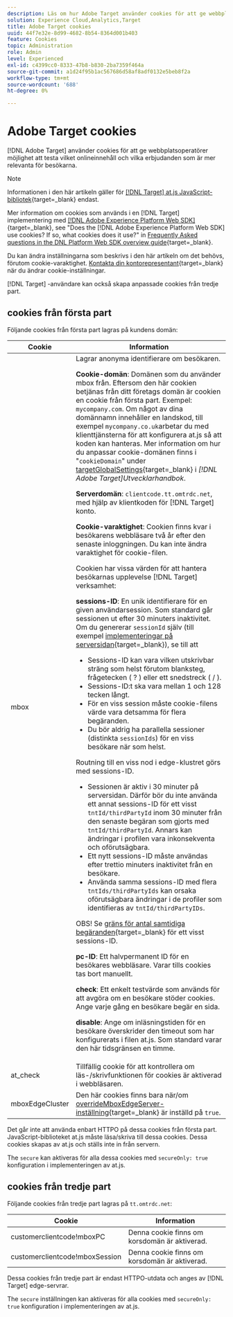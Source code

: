 ```yaml
---
description: Läs om hur Adobe Target använder cookies för att ge webbplatsoperatörer möjlighet att testa vilket onlineinnehåll och vilka erbjudanden som är mer relevanta för besökarna.
solution: Experience Cloud,Analytics,Target
title: Adobe Target cookies
uuid: 44f7e32e-8d99-4682-8b54-8364d001b403
feature: Cookies
topic: Administration
role: Admin
level: Experienced
exl-id: c4399cc0-8333-47b8-b830-2ba7359f464a
source-git-commit: a1d24f95b1ac567686d58af8adf0132e5beb8f2a
workflow-type: tm+mt
source-wordcount: '688'
ht-degree: 0%

---
```


# Adobe Target cookies

[!DNL Adobe Target] använder cookies för att ge webbplatsoperatörer möjlighet att testa vilket onlineinnehåll och vilka erbjudanden som är mer relevanta för besökarna.

>[!NOTE]
>
>Informationen i den här artikeln gäller för [[!DNL Target] at.js JavaScript-bibliotek](https://experienceleague.adobe.com/docs/target-dev/developer/client-side/at-js-implementation/functions-overview/targetglobalsettings.html){target=_blank} endast.
>
>Mer information om cookies som används i en [!DNL Target] implementering med [[!DNL Adobe Experience Platform Web SDK]](https://experienceleague.adobe.com/docs/experience-platform/edge/home.html){target=_blank}, see "Does the [!DNL Adobe Experience Platform Web SDK] use cookies? If so, what cookies does it use?" in [Frequently Asked questions in the DNL Platform Web SDK overview guide](https://experienceleague.adobe.com/docs/experience-platform/edge/web-sdk-faq.html){target=_blank}.
>
>Du kan ändra inställningarna som beskrivs i den här artikeln om det behövs, förutom cookie-varaktighet. [Kontakta din kontorepresentant](https://experienceleague.adobe.com/docs/target/using/cmp-resources-and-contact-information.html){target=_blank} när du ändrar cookie-inställningar.
>
>[!DNL Target] -användare kan också skapa anpassade cookies från tredje part.

## cookies från första part

Följande cookies från första part lagras på kundens domän:

| Cookie | Information |
| --- | --- |
| mbox | Lagrar anonyma identifierare om besökaren.<P>**Cookie-domän**: Domänen som du använder mbox från. Eftersom den här cookien betjänas från ditt företags domän är cookien en cookie från första part. Exempel: `mycompany.com`. Om något av dina domännamn innehåller en landskod, till exempel `mycompany.co.uk`arbetar du med klienttjänsterna för att konfigurera at.js så att koden kan hanteras. Mer information om hur du anpassar cookie-domänen finns i &quot;`cookieDomain`&quot; under [targetGlobalSettings](https://experienceleague.adobe.com/docs/target-dev/developer/client-side/at-js-implementation/functions-overview/targetglobalsettings.html){target=_blank} i *[!DNL Adobe Target]Utvecklarhandbok*.<P>**Serverdomän**: `clientcode.tt.omtrdc.net`, med hjälp av klientkoden för [!DNL Target] konto.<P>**Cookie-varaktighet**: Cookien finns kvar i besökarens webbläsare två år efter den senaste inloggningen. Du kan inte ändra varaktighet för cookie-filen.<P>Cookien har vissa värden för att hantera besökarnas upplevelse [!DNL Target] verksamhet:<P>**sessions-ID**: En unik identifierare för en given användarsession. Som standard går sessionen ut efter 30 minuters inaktivitet. Om du genererar `sessionId` själv (till exempel [implementeringar på serversidan](https://experienceleague.adobe.com/docs/target-dev/developer/server-side/server-side-overview.html){target=_blank}), se till att<ul><li>Sessions-ID kan vara vilken utskrivbar sträng som helst förutom blanksteg, frågetecken ( ? ) eller ett snedstreck ( / ).</li><li>Sessions-ID:t ska vara mellan 1 och 128 tecken långt.</li><li>För en viss session måste cookie-filens värde vara detsamma för flera begäranden.</li><li>Du bör aldrig ha parallella sessioner (distinkta `sessionIds`) för en viss besökare när som helst.</li></ul>Routning till en viss nod i edge-klustret görs med sessions-ID.<ul><li>Sessionen är aktiv i 30 minuter på serversidan. Därför bör du inte använda ett annat sessions-ID för ett visst `tntId/thirdPartyId` inom 30 minuter från den senaste begäran som gjorts med `tntId/thirdPartyId`. Annars kan ändringar i profilen vara inkonsekventa och oförutsägbara.</li><li>Ett nytt sessions-ID måste användas efter trettio minuters inaktivitet från en besökare.</li><li>Använda samma sessions-ID med flera `tntIds/thirdPartyIds` kan orsaka oförutsägbara ändringar i de profiler som identifieras av `tntId/thirdPartyIDs`.</li></ul>OBS! Se [gräns för antal samtidiga begäranden](https://experienceleague.adobe.com/docs/target/using/troubleshoot/target-limits.html?lang=en#content-delivery){target=_blank} för ett visst sessions-ID.<P>**pc-ID**: Ett halvpermanent ID för en besökares webbläsare. Varar tills cookies tas bort manuellt.<P>**check**: Ett enkelt testvärde som används för att avgöra om en besökare stöder cookies. Ange varje gång en besökare begär en sida.<P>**disable**: Ange om inläsningstiden för en besökare överskrider den timeout som har konfigurerats i filen at.js. Som standard varar den här tidsgränsen en timme. |
| at_check | Tillfällig cookie för att kontrollera om läs-/skrivfunktionen för cookies är aktiverad i webbläsaren. |
| mboxEdgeCluster | Den här cookies finns bara när/om [overrideMboxEdgeServer-inställning](https://experienceleague.adobe.com/docs/target-dev/developer/client-side/at-js-implementation/functions-overview/targetglobalsettings.html){target=_blank} är inställd på `true`. |

Det går inte att använda enbart HTTPO på dessa cookies från första part. JavaScript-biblioteket at.js måste läsa/skriva till dessa cookies. Dessa cookies skapas av at.js och ställs inte in från servern.

The `secure` kan aktiveras för alla dessa cookies med `secureOnly: true` konfiguration i implementeringen av at.js.

## cookies från tredje part

Följande cookies från tredje part lagras på `tt.omtrdc.net`:

| Cookie | Information |
| --- | --- |
| customerclientcode!mboxPC | Denna cookie finns om korsdomän är aktiverad. |
| customerclientcode!mboxSession | Denna cookie finns om korsdomän är aktiverad. |

Dessa cookies från tredje part är endast HTTPO-utdata och anges av [!DNL Target] edge-servrar.

The `secure` inställningen kan aktiveras för alla cookies med `secureOnly: true` konfiguration i implementeringen av at.js.